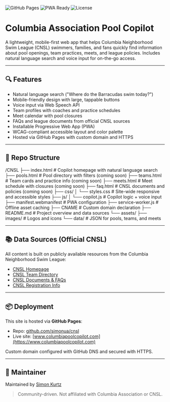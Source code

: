 ![GitHub Pages](https://img.shields.io/badge/hosted%20on-GitHub%20Pages-121013?logo=github&logoColor=white&style=flat-square)
![PWA Ready](https://img.shields.io/badge/PWA-ready-0abf53?logo=googlechrome&logoColor=white&style=flat-square)
![License](https://img.shields.io/badge/license-MIT-blue.svg?style=flat-square)


# Columbia Association Pool Copilot

A lightweight, mobile-first web app that helps Columbia Neighborhood Swim League (CNSL) swimmers, families, and fans quickly find information about pool openings, team practices, meets, and league policies. Includes natural language search and voice input for on-the-go access.

---

## 🔍 Features

- Natural language search ("Where do the Barracudas swim today?")
- Mobile-friendly design with large, tappable buttons
- Voice input via Web Speech API
- Team profiles with coaches and practice schedules
- Meet calendar with pool closures
- FAQs and league documents from official CNSL sources
- Installable Progressive Web App (PWA)
- WCAG-compliant accessible layout and color palette
- Hosted via GitHub Pages with custom domain and HTTPS

---

## 🧱 Repo Structure

/CNSL
├── index.html                 # Copilot homepage with natural language search
├── pools.html                 # Pool directory with filters (coming soon)
├── teams.html                 # Team cards and practice info (coming soon)
├── meets.html                 # Meet schedule with closures (coming soon)
├── faq.html                   # CNSL documents and policies (coming soon)
├── css/
│   └── styles.css             # Site-wide responsive and accessible styles
├── js/
│   └── copilot.js             # Copilot logic + voice input
├── manifest.webmanifest       # PWA configuration
├── service-worker.js          # Offline asset caching
├── CNAME                      # Custom domain declaration
├── README.md                  # Project overview and data sources
└── assets/
    ├── images/                # Logos and icons
    └── data/                  # JSON for pools, teams, and meets

---

## 📚 Data Sources (Official CNSL)

All content is built on publicly available resources from the Columbia Neighborhood Swim League:

- [CNSL Homepage](https://www.gomotionapp.com/team/reccnsl/page/home)
- [CNSL Team Directory](https://www.gomotionapp.com/team/reccnsl/page/teams)
- [CNSL Documents & FAQs](https://www.gomotionapp.com/team/reccnsl/page/documentsfaq)
- [CNSL Registration Info](https://www.gomotionapp.com/team/reccnsl/page/registration)

---

## 📦 Deployment

This site is hosted via **GitHub Pages**:

- Repo: [github.com/simonua/cnsl](https://github.com/simonua/cnsl)
- Live site: [www.columbiapoolcopilot.com](https://www.columbiapoolcopilot.com)

Custom domain configured with GitHub DNS and secured with HTTPS.

---

## 👤 Maintainer

Maintained by [Simon Kurtz](mailto:simonkurtz@gmail.com?cnsl)

> Community-driven. Not affiliated with Columbia Association or CNSL.
